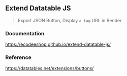## Extend Datatable JS
> Export JSON Button, Display `a tag` URL in Render

### Documentation
https://ecodeeshop.github.io/extend-datatable-js/

### Reference
https://datatables.net/extensions/buttons/
